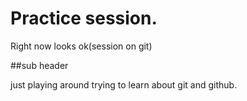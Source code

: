 # Practice session.

Right now looks ok(session on git)

##sub header

just playing around trying to learn about git and github.